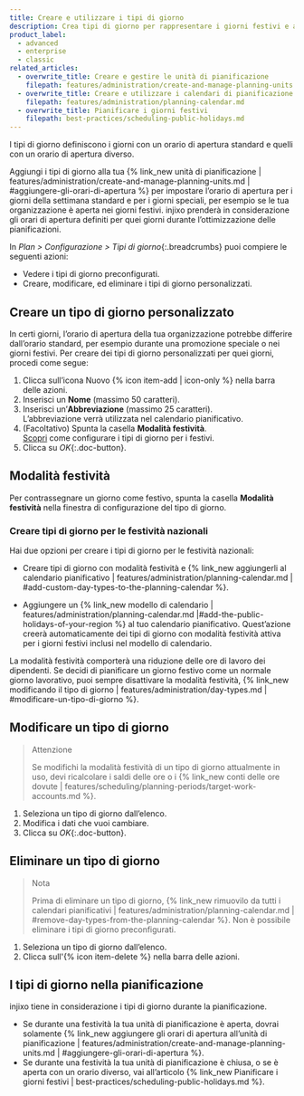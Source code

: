 ```yaml
---
title: Creare e utilizzare i tipi di giorno
description: Crea tipi di giorno per rappresentare i giorni festivi e altri giorni speciali che modificano l’orario di apertura
product_label:
  - advanced
  - enterprise
  - classic
related_articles:
  - overwrite_title: Creare e gestire le unità di pianificazione
    filepath: features/administration/create-and-manage-planning-units.md
  - overwrite_title: Creare e utilizzare i calendari di pianificazione
    filepath: features/administration/planning-calendar.md
  - overwrite_title: Pianificare i giorni festivi
    filepath: best-practices/scheduling-public-holidays.md
---
```


I tipi di giorno definiscono i giorni con un orario di apertura standard e quelli con un orario di apertura diverso.

Aggiungi i tipi di giorno alla tua {% link_new unità di pianificazione | features/administration/create-and-manage-planning-units.md | #aggiungere-gli-orari-di-apertura %} per impostare l’orario di apertura per i giorni della settimana standard e per i giorni speciali, per esempio se le tua organizzazione è aperta nei giorni festivi. injixo prenderà in considerazione gli orari di apertura definiti per quei giorni durante l’ottimizzazione delle pianificazioni.

In _Plan > Configurazione > Tipi di giorno_{:.breadcrumbs} puoi compiere le seguenti azioni:

- Vedere i tipi di giorno preconfigurati.
- Creare, modificare, ed eliminare i tipi di giorno personalizzati.

## Creare un tipo di giorno personalizzato

In certi giorni, l’orario di apertura della tua organizzazione potrebbe differire dall’orario standard, per esempio durante una promozione speciale o nei giorni festivi. Per creare dei tipi di giorno personalizzati per quei giorni, procedi come segue:

1. Clicca sull’icona Nuovo {% icon item-add | icon-only %} nella barra delle azioni.
2. Inserisci un **Nome** (massimo 50 caratteri).
3. Inserisci un’**Abbreviazione** (massimo 25 caratteri).  
   L’abbreviazione verrà utilizzata nel calendario pianificativo.
4. (Facoltativo) Spunta la casella **Modalità festività**.<br>[Scopri](#modalità-festività) come configurare i tipi di giorno per i festivi.
5. Clicca su _OK_{:.doc-button}.

## Modalità festività

Per contrassegnare un giorno come festivo, spunta la casella **Modalità festività** nella finestra di configurazione del tipo di giorno.

### Creare tipi di giorno per le festività nazionali

Hai due opzioni per creare i tipi di giorno per le festività nazionali:

- Creare tipi di giorno con modalità festività e {% link_new aggiungerli al calendario pianificativo | features/administration/planning-calendar.md | #add-custom-day-types-to-the-planning-calendar %}.

- Aggiungere un {% link_new modello di calendario | features/administration/planning-calendar.md |#add-the-public-holidays-of-your-region %} al tuo calendario pianificativo. Quest’azione creerà automaticamente dei tipi di giorno con modalità festività attiva per i giorni festivi inclusi nel modello di calendario.

La modalità festività comporterà una riduzione delle ore di lavoro dei dipendenti. Se decidi di pianificare un giorno festivo come un normale giorno lavorativo, puoi sempre disattivare la modalità festività, {% link_new modificando il tipo di giorno | features/administration/day-types.md | #modificare-un-tipo-di-giorno %}.

## Modificare un tipo di giorno

> Attenzione
>
> Se modifichi la modalità festività di un tipo di giorno attualmente in uso, devi ricalcolare i saldi delle ore o i {% link_new conti delle ore dovute | features/scheduling/planning-periods/target-work-accounts.md %}.
   
1. Seleziona un tipo di giorno dall’elenco.
2. Modifica i dati che vuoi cambiare.
3. Clicca su _OK_{:.doc-button}.

## Eliminare un tipo di giorno

> Nota
> 
> Prima di eliminare un tipo di giorno, {% link_new rimuovilo da tutti i calendari pianificativi | features/administration/planning-calendar.md | #remove-day-types-from-the-planning-calendar %}. Non è possibile eliminare i tipi di giorno preconfigurati.

1. Seleziona un tipo di giorno dall’elenco.
2. Clicca sull'{% icon item-delete %} nella barra delle azioni.

## I tipi di giorno nella pianificazione

injixo tiene in considerazione i tipi di giorno durante la pianificazione.
- Se durante una festività la tua unità di pianificazione è aperta, dovrai solamente {% link_new aggiungere gli orari di apertura all’unità di pianificazione | features/administration/create-and-manage-planning-units.md | #aggiungere-gli-orari-di-apertura %}.  
- Se durante una festività la tua unità di pianificazione è chiusa, o se è aperta con un orario diverso, vai all’articolo {% link_new Pianificare i giorni festivi | best-practices/scheduling-public-holidays.md %}.
